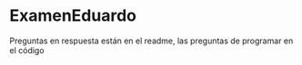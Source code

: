 # ExamenEduardo
Preguntas en respuesta están en el readme, las preguntas de programar en el código 
